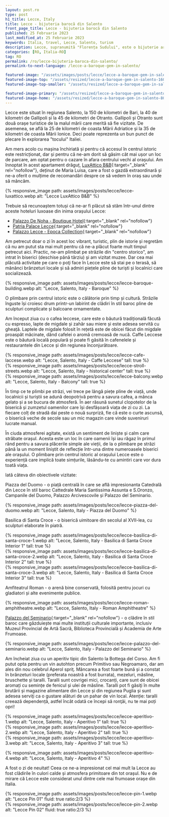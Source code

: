 ```yaml
---
layout: post.ro
type: post
h1_title: Lecce, Italy
title: Lecce - bijuteria barocă din Salento
front_page_title: Lecce - bijuteria barocă din Salento
published: 25 Februarie 2023
last_modified_at: 25 Februarie 2023
keywords: Italia, travel, Lecce, Salento, turism
description: Lecce, supranumită "Florența Sudului", este o bijuterie arhitecturală situată în Salento, Italia. Centrul istoric al orașului este renumit pentru clădirile sale în stil baroc cu ornamente complexe, realizate dintr-un calcar local de culoarea mierii, cunoscut sub numele de "pietra leccese". Dar este cunoscut și pentru atmosfera sa caldă, plină de viaţă și pentru bogăția culturală. Iată experiența noastră "leccese".
categories: [RO, Italia-RO]
tag: RO
permalink: /ro/lecce-bijuteria-baroca-din-salento/
permalink-to-next-language: /lecce-a-baroque-gem-in-salento/

featured-image: "/assets/images/posts/lecce/lecce-a-baroque-gem-in-salento.webp" # full size
featured-image-top: "/assets/resized/lecce-a-baroque-gem-in-salento-1600x900.webp" # width - 1200
featured-image-top-smaller: "/assets/resized/lecce-a-baroque-gem-in-salento-800x450.webp" # width - 1200

featured-image-primary: "/assets/resized/lecce-a-baroque-gem-in-salento-800x450.webp" # width - 1200
featured-image-home: "/assets/resized/lecce-a-baroque-gem-in-salento-800x450.webp" # width - 600
---
```

Lecce este situat în regiunea Salento, la 150 de kilometri de Bari, la 40 de kilometri de Gallipoli și la 45 de kilometri de Otranto. Gallipoli și Otranto sunt două orașe turistice de la malul mării care merită să fie vizitate. De asemenea, se află la 25 de kilometri de coasta Mării Adriatice și la 35 de kilometri de coasta Mării Ionice. Deci poate reprezenta un bun punct de plecare în explorarea "tocului" Italiei.

Am mers acolo cu mașina închiriată și pentru că accesul în centrul istoric este restricționat, dar și pentru că ne-am dorit să găsim cât mai ușor un loc de parcare, am optat pentru o cazare în afara centrului vechi al orașului. Am înnoptat în acest apartament drăguț, [LuxAttico B&B](https://www.booking.com/hotel/it/luxattico-b-amp-b.en-gb.html?aid=7913345&no_rooms=1&group_adults=2){:target="_blank" rel="nofollow"}, deținut de Maria Luisa, care a fost o gazdă extraordinară și ne-a oferit o mulțime de recomandări despre ce să vedem în oraș sau unde să mâncăm.

{% responsive_image path: assets/images/posts/lecce/lecce-luxattico.webp alt: "Lecce LuxAttico B&B" %}


Trebuie să recunoaștem totuși că ne-ar fi plăcut să stăm într-unul dintre aceste hoteluri luxoase din inima orașului Lecce:

- [Palazzo De Noha - Boutique Hotel](https://www.booking.com/hotel/it/palazzo-de-noha.en-gb.html?aid=7913345&no_rooms=1&group_adults=2){:target="_blank" rel="nofollow"}
- [Patria Palace Lecce](https://www.booking.com/hotel/it/patria-palace.en-gb.html?aid=7913345&no_rooms=1&group_adults=2){:target="_blank" rel="nofollow"}
- [Palazzo Lecce - Epoca Collection](https://www.booking.com/hotel/it/palazzo-lecce.en-gb.html?aid=7913345&no_rooms=1&group_adults=2){:target="_blank" rel="nofollow"}

Am petrecut doar o zi în acest loc vibrant, turistic, plin de istorie și regretăm că nu am putut sta mai mult pentru că ne-a plăcut foarte mult timpul petrecut aici. Practic, ne-am plimbat pe străzile din "centro storico", am intrat în biserici (deschise până târziu) și am vizitat muzee. Dar cea mai plăcută activitate pe care o poţi face în Lecce este să stai pe o terasă, să mănânci brânzeturi locale și să admiri piețele pline de turiști și localnici care socializează.

{% responsive_image path: assets/images/posts/lecce/lecce-baroque-building.webp alt: "Lecce, Salento, Italy - Baroque" %}

O plimbare prin centrul istoric este o călătorie prin timp și cultură. Străzile înguste își croiesc drum printr-un labirint de clădiri în stil baroc pline de sculpturi complicate și balcoane ornamentate.

Am început ziua cu o cafea leccese, care este o băutură tradițională făcută cu espresso, lapte de migdale și zahăr sau miere și este adesea servită cu gheață. Laptele de migdale folosit în rețetă este de obicei făcut din migdale proaspăt măcinate, dând cafelei o aromă cremoasă de nucă. Caffe Leccese este o băutură locală populară și poate fi găsită în cafenelele și restaurantele din Lecce și din regiunea înconjurătoare.


<div class="row mb-4">
    <div class="col-xs-12 col-sm-12 col-md-4 col-lg-4 mt-3">
            {% responsive_image path: assets/images/posts/lecce/lecce-cafe-laccese.webp alt: "Lecce, Salento, Italy - Caffe Leccese" tall: true %}
    </div>
    <div class="col-xs-12 col-sm-12 col-md-4 col-lg-4 mt-3">
            {% responsive_image path: assets/images/posts/lecce/lecce-stroll-streets.webp alt: "Lecce, Salento, Italy - historical center" tall: true %}
    </div>
    <div class="col-xs-12 col-sm-12 col-md-4 col-lg-4 mt-3">
            {% responsive_image path: assets/images/posts/lecce/lecce-balcony.webp alt: "Lecce, Salento, Italy - Balcony" tall: true %}
    </div>
</div>

În timp ce te plimbi pe străzi, vei trece pe lângă piețe pline de viață, unde localnicii și turiștii se adună deopotrivă pentru a savura cafea, a mânca gelato și a se bucura de atmosferă. În aer răsună sunetul clopotelor de la biserică și zumzetul oamenilor care își desfășoară viața de zi cu zi. La fiecare colț de stradă dai peste o nouă surpriză, fie că este o curte ascunsă, o biserică veche de secole sau un mic magazin care vinde suveniruri lucrate manual.

În ciuda atmosferei agitate, există un sentiment de liniște și calm care străbate orașul. Acesta este un loc în care oamenii își iau răgaz în primul rând pentru a savura plăcerile simple ale vieții, de la o plimbare pe străzi până la un moment liniștit de reflecție într-una dintre numeroasele biserici ale orașului. O plimbare prin centrul istoric al orașului Lecce este o experiență care implică toate simțurile, lăsându-te cu amintiri care vor dura toată viața.

Iată câteva din obiectivele vizitate:

Piazza del Duomo - o piață centrală în care se află impresionanta Catedrală din Lecce în stil baroc Cattedrale Maria Santissima Assunta e S.Oronzo, Campanile del Duomo, Palazzo Arcivescovile și Palazzo del Seminario.

{% responsive_image path: assets/images/posts/lecce/lecce-piazza-del-duomo.webp alt: "Lecce, Salento, Italy - Piazza del Duomo" %}

Basilica di Santa Croce - o biserică uimitoare din secolul al XVII-lea, cu sculpturi elaborate în piatră.

<div class="row mb-4">
    <div class="col-xs-12 col-sm-12 col-md-4 col-lg-4 mt-3">
            {% responsive_image path: assets/images/posts/lecce/lecce-basilica-di-santa-croce-1.webp alt: "Lecce, Salento, Italy - Basilica di Santa Croce Interior 1" tall: true %}
    </div>
    <div class="col-xs-12 col-sm-12 col-md-4 col-lg-4 mt-3">
            {% responsive_image path: assets/images/posts/lecce/lecce-basilica-di-santa-croce-2.webp alt: "Lecce, Salento, Italy - Basilica di Santa Croce Interior 2" tall: true %}
    </div>
    <div class="col-xs-12 col-sm-12 col-md-4 col-lg-4 mt-3">
            {% responsive_image path: assets/images/posts/lecce/lecce-basilica-di-santa-croce-3.webp alt: "Lecce, Salento, Italy - Basilica di Santa Croce Interior 3" tall: true %}
    </div>
</div>

Amfiteatrul Roman - o arenă bine conservată, folosită pentru jocuri cu gladiatori și alte evenimente publice.

{% responsive_image path: assets/images/posts/lecce/lecce-roman-amphitheatre.webp alt: "Lecce, Salento, Italy - Roman Amphitheatre" %}

[Palazzo del Seminario](https://museo.diocesilecce.org/il-palazzo-del-seminario/){:target="_blank" rel="nofollow"} -  o clădire în stil baroc care găzduiește mai multe instituții culturale importante, inclusiv Muzeul Provincial de Artă Sacră, Biblioteca Provincială și Academia de Arte Frumoase.

{% responsive_image path: assets/images/posts/lecce/lecce-palazzo-del-seminario.webp alt: "Lecce, Salento, Italy - Palazzo del Seminario" %}

Am încheiat ziua cu un aperitiv tipic din Salento la Bottega del Corso. Am fi putut opta pentru un vin autohton precum Primitivo sau Negroamaro, dar am ales din nou celebrul Aperol spriţ. Mâncarea a fost foarte bună și a constat în brânzeturi locale (preferata noastră a fost burrata), mezeluri, măsline, bruschette și taralli. Taralli sunt covrigei mici, crocanți, care sunt de obicei aromați cu semințe de fenicul și ulei de măsline. Taralli pot fi găsiţi în multe brutării și magazine alimentare din Lecce și din regiunea Puglia și sunt adesea serviţi ca o gustare alături de un pahar de vin local. Atenție: taralli creează dependență, astfel încât odată ce începi să ronţăi, nu te mai poți opri!

<div class="row mb-4">
    <div class="col-xs-12 col-sm-12 col-md-4 col-lg-4 mt-3">
            {% responsive_image path: assets/images/posts/lecce/lecce-aperitivo-1.webp alt: "Lecce, Salento, Italy - Aperitivo 1" tall: true %}
    </div>
    <div class="col-xs-12 col-sm-12 col-md-4 col-lg-4 mt-3">
            {% responsive_image path: assets/images/posts/lecce/lecce-aperitivo-2.webp alt: "Lecce, Salento, Italy -  Aperitivo 2" tall: true %}
    </div>
    <div class="col-xs-12 col-sm-12 col-md-4 col-lg-4 mt-3">
            {% responsive_image path: assets/images/posts/lecce/lecce-aperitivo-3.webp alt: "Lecce, Salento, Italy -  Aperitivo 3" tall: true %}
    </div>
</div>

{% responsive_image path: assets/images/posts/lecce/lecce-aperitivo-4.webp alt: "Lecce, Salento, Italy - Aperitivo 4" %}


A fost o zi de neuitat! Ceea ce ne-a impresionat cel mai mult la Lecce au fost clădirile în culori calde și atmosfera primitoare din tot orașul. Nu e de mirare că Lecce este considerat unul dintre cele mai frumoase orașe din Italia.

<div class="row mb-4">
    <div class="col-xs-12 col-sm-6 text-center mb-3 mt-3">
            {% responsive_image path: assets/images/posts/lecce/lecce-pin-1.webp alt: "Lecce Pin 01" fluid: true ratio:2/3 %}
    </div>
    <div class="col-xs-12 col-sm-6 text-center mb-3 mt-3">
            {% responsive_image path: assets/images/posts/lecce/lecce-pin-2.webp alt: "Lecce Pin 02" fluid: true ratio:2/3 %}
    </div>
</div>

